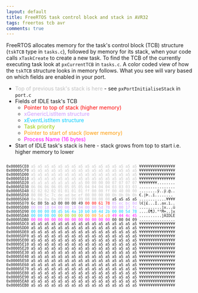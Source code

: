```yaml
---
layout: default
title: FreeRTOS task control block and stack in AVR32
tags: freertos tcb avr
comments: true
---
```


FreeRTOS allocates memory for the task's control block (TCB) structure (`tskTCB` type in `tasks.c`), followed by memory for its stack, when your code calls `xTaskCreate` to create a new task. To find the TCB of the currently executing task look at `pxCurrentTCB` in `tasks.c`. A color coded view of how the `tskTCB` structure looks in memory follows. What you see will vary based on which fields are enabled in your port.

* <span style="color:#c0c0c0;">Top of previous task's stack is here</span> - see `pxPortInitialiseStack` in `port.c`
* Fields of IDLE task's TCB
    * <span style="color:#ff0000;">Pointer to top of stack (higher memory)</span>
    * <span style="color:#cc99ff;">xGenericListItem structure</span>
    * <span style="color:#00ccff;">xEventListItem structure</span>
    * <span style="color:#99cc00;">Task priority</span>
    * <span style="color:#ff9900;">Pointer to start of stack (lower memory)</span>
    * <span style="color:#ff00ff;">Process Name (16 bytes)</span>
* Start of IDLE task's stack is here - stack grows from top to start i.e. higher memory to lower

<span style="font-family:monospace;font-size:small;"><br>
0x00005CE0 <span style="color:#c0c0c0;">a5 a5 a5 a5 a5 a5 a5 a5 a5 a5 a5 a5 a5 a5 a5 a5</span> ¥¥¥¥¥¥¥¥¥¥¥¥¥¥¥¥ <br>
0x00005CF0 <span style="color:#c0c0c0;">a5 a5 a5 a5 a5 a5 a5 a5 a5 a5 a5 a5 a5 a5 a5 a5</span> ¥¥¥¥¥¥¥¥¥¥¥¥¥¥¥¥ <br>
0x00005D00 <span style="color:#c0c0c0;">a5 a5 a5 a5 a5 a5 a5 a5 a5 a5 a5 a5 a5 a5 a5 a5</span> ¥¥¥¥¥¥¥¥¥¥¥¥¥¥¥¥ <br>
0x00005D10 <span style="color:#c0c0c0;">a5 a5 a5 a5 a5 a5 a5 a5 a5 a5 a5 a5 a5 a5 a5 a5</span> ¥¥¥¥¥¥¥¥¥¥¥¥¥¥¥¥ <br>
0x00005D20 <span style="color:#c0c0c0;">a5 a5 a5 a5 a5 a5 a5 a5 00 00 00 00 07 07 07 07</span> ¥¥¥¥¥¥¥¥\.\.\.\.\.\.\.\. <br>
0x00005D30 <span style="color:#c0c0c0;">06 06 06 06 05 05 05 05 04 04 04 04 03 03 03 03</span> \.\.\.\.\.\.\.\.\.\.\.\.\.\.\.. <br>
0x00005D40 <span style="color:#c0c0c0;">02 02 02 02 01 01 01 01 ff 00 00 ff 00 40 00 00</span> \.\.\.\.\.\.\.\.ÿ..ÿ.@.. <br>
0x00005D50 <span style="color:#c0c0c0;">80 00 5c 7c de ad be ef 00 00 00 00 0b 0b 0b 0b</span> €.\|Þ..ï\.\.\.\.\.\.\.\. <br>
0x00005D60 <span style="color:#c0c0c0;">0a 0a 0a 0a 09 09 09 09 08 08 08 08</span> a5 a5 a5 a5 \.\.\.\.\.\.\.\.\.\.\.\.¥¥¥¥ <br>
0x00005D70 6c 80 5b a3 00 00 00 49 <span style="color:#ff0000;">00 00 61 78</span> <span style="color:#cc99ff;">85 ec bc 8d</span> l€[£\.\.\.I..ax.ì.. <br>
0x00005D80 <span style="color:#cc99ff;">00 00 18 04 00 00 18 04 00 00 5d 78 00 00 17 fc</span> \.\.\.\.\.\.\.\.\..]x\.\.\.ü <br>
0x00005D90 <span style="color:#00ccff;">00 00 00 08 d5 b6 4a 10 b0 b0 4d 2b 00 00 5d 78</span> \.\.\..Õ¶J.°°M+..]x <br>
0x00005DA0 <span style="color:#00ccff;">00 00 00 00</span> <span style="color:#99cc00;">00 00 00 00</span> <span style="color:#ff9900;">00 00 5d c0</span> <span style="color:#ff00ff;">49 44 4c 45</span> \.\.\.\.\.\.\.\.\..]ÀIDLE <br>
0x00005DB0 <span style="color:#ff00ff;">00 00 00 00 00 00 00 00 00 00 00 00</span> 00 00 04 09 \.\.\.\.\.\.\.\.\.\.\.\.\.\.\.. <br>
0x00005DC0 a5 a5 a5 a5 a5 a5 a5 a5 a5 a5 a5 a5 a5 a5 a5 a5 ¥¥¥¥¥¥¥¥¥¥¥¥¥¥¥¥ <br>
0x00005DD0 a5 a5 a5 a5 a5 a5 a5 a5 a5 a5 a5 a5 a5 a5 a5 a5 ¥¥¥¥¥¥¥¥¥¥¥¥¥¥¥¥ <br>
0x00005DE0 a5 a5 a5 a5 a5 a5 a5 a5 a5 a5 a5 a5 a5 a5 a5 a5 ¥¥¥¥¥¥¥¥¥¥¥¥¥¥¥¥ <br>
0x00005DF0 a5 a5 a5 a5 a5 a5 a5 a5 a5 a5 a5 a5 a5 a5 a5 a5 ¥¥¥¥¥¥¥¥¥¥¥¥¥¥¥¥ <br>
0x00005E00 a5 a5 a5 a5 a5 a5 a5 a5 a5 a5 a5 a5 a5 a5 a5 a5 ¥¥¥¥¥¥¥¥¥¥¥¥¥¥¥¥ <br>
0x00005E10 a5 a5 a5 a5 a5 a5 a5 a5 a5 a5 a5 a5 a5 a5 a5 a5 ¥¥¥¥¥¥¥¥¥¥¥¥¥¥¥¥ <br>
0x00005E20 a5 a5 a5 a5 a5 a5 a5 a5 a5 a5 a5 a5 a5 a5 a5 a5 ¥¥¥¥¥¥¥¥¥¥¥¥¥¥¥¥ <br>
0x00005E30 a5 a5 a5 a5 a5 a5 a5 a5 a5 a5 a5 a5 a5 a5 a5 a5 ¥¥¥¥¥¥¥¥¥¥¥¥¥¥¥¥ <br>
0x00005E40 a5 a5 a5 a5 a5 a5 a5 a5 a5 a5 a5 a5 a5 a5 a5 a5 ¥¥¥¥¥¥¥¥¥¥¥¥¥¥¥¥ <br>
0x00005E50 a5 a5 a5 a5 a5 a5 a5 a5 a5 a5 a5 a5 a5 a5 a5 a5 ¥¥¥¥¥¥¥¥¥¥¥¥¥¥¥¥ <br>
0x00005E60 a5 a5 a5 a5 a5 a5 a5 a5 a5 a5 a5 a5 a5 a5 a5 a5 ¥¥¥¥¥¥¥¥¥¥¥¥¥¥¥¥ <br>
0x00005E70 a5 a5 a5 a5 a5 a5 a5 a5 a5 a5 a5 a5 a5 a5 a5 a5 ¥¥¥¥¥¥¥¥¥¥¥¥¥¥¥¥ <br>
0x00005E80 a5 a5 a5 a5 a5 a5 a5 a5 a5 a5 a5 a5 a5 a5 a5 a5 ¥¥¥¥¥¥¥¥¥¥¥¥¥¥¥¥ <br>
0x00005E90 a5 a5 a5 a5 a5 a5 a5 a5 a5 a5 a5 a5 a5 a5 a5 a5 ¥¥¥¥¥¥¥¥¥¥¥¥¥¥¥¥ <br>
0x00005EA0 a5 a5 a5 a5 a5 a5 a5 a5 a5 a5 a5 a5 a5 a5 a5 a5 ¥¥¥¥¥¥¥¥¥¥¥¥¥¥¥¥ <br>
0x00005EB0 a5 a5 a5 a5 a5 a5 a5 a5 a5 a5 a5 a5 a5 a5 a5 a5 ¥¥¥¥¥¥¥¥¥¥¥¥¥¥¥¥</span>
